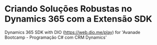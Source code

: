 # Criando Soluções Robustas no Dynamics 365 com a Extensão SDK
Dynamics 365 SDK with DIO (https://web.dio.me/play) for 'Avanade Bootcamp - Programação C# com CRM Dynamics'
